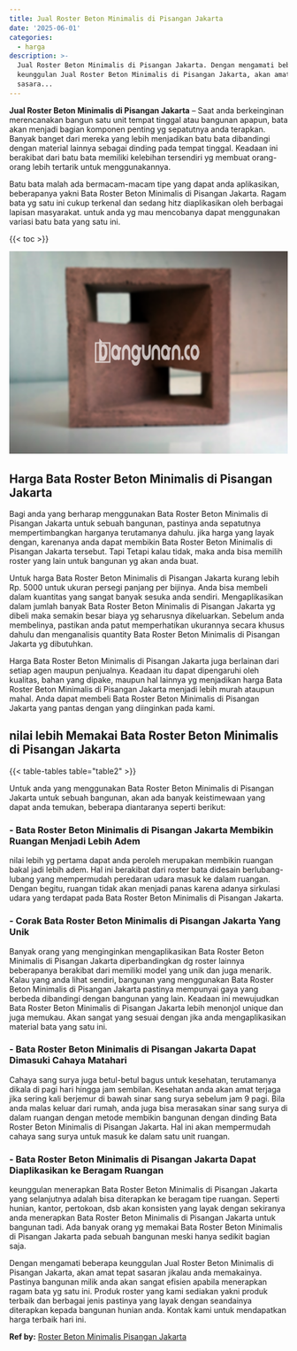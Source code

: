```yaml
---
title: Jual Roster Beton Minimalis di Pisangan Jakarta
date: '2025-06-01'
categories:
  - harga
description: >-
  Jual Roster Beton Minimalis di Pisangan Jakarta. Dengan mengamati beberapa
  keunggulan Jual Roster Beton Minimalis di Pisangan Jakarta, akan amat tepat
  sasara...
---
```


**Jual Roster Beton Minimalis di Pisangan Jakarta** – Saat anda berkeinginan merencanakan bangun satu unit tempat tinggal atau bangunan apapun, bata akan menjadi bagian komponen penting yg sepatutnya anda terapkan. Banyak banget dari mereka yang lebih menjadikan batu bata dibandingi dengan material lainnya sebagai dinding pada tempat tinggal. Keadaan ini berakibat dari batu bata memiliki kelebihan tersendiri yg membuat orang-orang lebih tertarik untuk menggunakannya.

Batu bata malah ada bermacam-macam tipe yang dapat anda aplikasikan, beberapanya yakni Bata Roster Beton Minimalis di Pisangan Jakarta. Ragam bata yg satu ini cukup terkenal dan sedang hitz diaplikasikan oleh berbagai lapisan masyarakat. untuk anda yg mau mencobanya dapat menggunakan variasi batu bata yang satu ini.

{{< toc >}}

![Jual Roster Beton Minimalis di Pisangan Jakarta](/images/bata-roster-minimalis-31.png)

## Harga Bata Roster Beton Minimalis di Pisangan Jakarta

Bagi anda yang berharap menggunakan Bata Roster Beton Minimalis di Pisangan Jakarta untuk sebuah bangunan, pastinya anda sepatutnya mempertimbangkan harganya terutamanya dahulu. jika harga yang layak dengan, karenanya anda dapat membikin Bata Roster Beton Minimalis di Pisangan Jakarta tersebut. Tapi Tetapi kalau tidak, maka anda bisa memilih roster yang lain untuk bangunan yg akan anda buat.

Untuk harga Bata Roster Beton Minimalis di Pisangan Jakarta kurang lebih Rp. 5000 untuk ukuran persegi panjang per bijinya. Anda bisa membeli dalam kuantitas yang sangat banyak sesuka anda sendiri. Mengaplikasikan dalam jumlah banyak Bata Roster Beton Minimalis di Pisangan Jakarta yg dibeli maka semakin besar biaya yg seharusnya dikeluarkan. Sebelum anda membelinya, pastikan anda patut memperhatikan ukurannya secara khusus dahulu dan menganalisis quantity Bata Roster Beton Minimalis di Pisangan Jakarta yg dibutuhkan.

Harga Bata Roster Beton Minimalis di Pisangan Jakarta juga berlainan dari setiap agen maupun penjualnya. Keadaan itu dapat dipengaruhi oleh kualitas, bahan yang dipake, maupun hal lainnya yg menjadikan harga Bata Roster Beton Minimalis di Pisangan Jakarta menjadi lebih murah ataupun mahal. Anda dapat membeli Bata Roster Beton Minimalis di Pisangan Jakarta yang pantas dengan yang diinginkan pada kami.

## nilai lebih Memakai Bata Roster Beton Minimalis di Pisangan Jakarta

{{< table-tables table="table2" >}}

Untuk anda yang menggunakan Bata Roster Beton Minimalis di Pisangan Jakarta untuk sebuah bangunan, akan ada banyak keistimewaan yang dapat anda temukan, beberapa diantaranya seperti berikut:

### \- Bata Roster Beton Minimalis di Pisangan Jakarta Membikin Ruangan Menjadi Lebih Adem

nilai lebih yg pertama dapat anda peroleh merupakan membikin ruangan bakal jadi lebih adem. Hal ini berakibat dari roster bata didesain berlubang-lubang yang mempermudah peredaran udara masuk ke dalam ruangan. Dengan begitu, ruangan tidak akan menjadi panas karena adanya sirkulasi udara yang terdapat pada Bata Roster Beton Minimalis di Pisangan Jakarta.

### \- Corak Bata Roster Beton Minimalis di Pisangan Jakarta Yang Unik

Banyak orang yang menginginkan mengaplikasikan Bata Roster Beton Minimalis di Pisangan Jakarta diperbandingkan dg roster lainnya beberapanya berakibat dari memiliki model yang unik dan juga menarik. Kalau yang anda lihat sendiri, bangunan yang menggunakan Bata Roster Beton Minimalis di Pisangan Jakarta pastinya mempunyai gaya yang berbeda dibandingi dengan bangunan yang lain. Keadaan ini mewujudkan Bata Roster Beton Minimalis di Pisangan Jakarta lebih menonjol unique dan juga memukau. Akan sangat yang sesuai dengan jika anda mengaplikasikan material bata yang satu ini.

### \- Bata Roster Beton Minimalis di Pisangan Jakarta Dapat Dimasuki Cahaya Matahari

Cahaya sang surya juga betul-betul bagus untuk kesehatan, terutamanya dikala di pagi hari hingga jam sembilan. Kesehatan anda akan amat terjaga jika sering kali berjemur di bawah sinar sang surya sebelum jam 9 pagi. Bila anda malas keluar dari rumah, anda juga bisa merasakan sinar sang surya di dalam ruangan dengan metode membikin bangunan dengan dinding Bata Roster Beton Minimalis di Pisangan Jakarta. Hal ini akan mempermudah cahaya sang surya untuk masuk ke dalam satu unit ruangan.

### \- Bata Roster Beton Minimalis di Pisangan Jakarta Dapat Diaplikasikan ke Beragam Ruangan

keunggulan menerapkan Bata Roster Beton Minimalis di Pisangan Jakarta yang selanjutnya adalah bisa diterapkan ke beragam tipe ruangan. Seperti hunian, kantor, pertokoan, dsb akan konsisten yang layak dengan sekiranya anda menerapkan Bata Roster Beton Minimalis di Pisangan Jakarta untuk bangunan tadi. Ada banyak orang yg memakai Bata Roster Beton Minimalis di Pisangan Jakarta pada sebuah bangunan meski hanya sedikit bagian saja.

Dengan mengamati beberapa keunggulan Jual Roster Beton Minimalis di Pisangan Jakarta, akan amat tepat sasaran jikalau anda memakainya. Pastinya bangunan milik anda akan sangat efisien apabila menerapkan ragam bata yg satu ini. Produk roster yang kami sediakan yakni produk terbaik dan berbagai jenis pastinya yang layak dengan seandainya diterapkan kepada bangunan hunian anda. Kontak kami untuk mendapatkan harga terbaik hari ini.

**Ref by:** [Roster Beton Minimalis Pisangan Jakarta](https://id.wikipedia.org/wiki/Roster)
